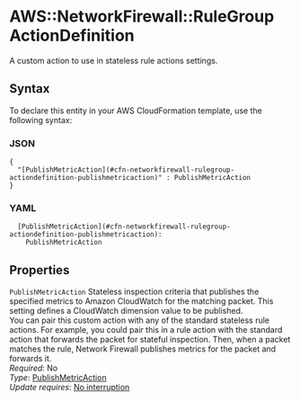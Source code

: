 # AWS::NetworkFirewall::RuleGroup ActionDefinition<a name="aws-properties-networkfirewall-rulegroup-actiondefinition"></a>

A custom action to use in stateless rule actions settings\.

## Syntax<a name="aws-properties-networkfirewall-rulegroup-actiondefinition-syntax"></a>

To declare this entity in your AWS CloudFormation template, use the following syntax:

### JSON<a name="aws-properties-networkfirewall-rulegroup-actiondefinition-syntax.json"></a>

```
{
  "[PublishMetricAction](#cfn-networkfirewall-rulegroup-actiondefinition-publishmetricaction)" : PublishMetricAction
}
```

### YAML<a name="aws-properties-networkfirewall-rulegroup-actiondefinition-syntax.yaml"></a>

```
  [PublishMetricAction](#cfn-networkfirewall-rulegroup-actiondefinition-publishmetricaction):
    PublishMetricAction
```

## Properties<a name="aws-properties-networkfirewall-rulegroup-actiondefinition-properties"></a>

`PublishMetricAction` <a name="cfn-networkfirewall-rulegroup-actiondefinition-publishmetricaction"></a>
Stateless inspection criteria that publishes the specified metrics to Amazon CloudWatch for the matching packet\. This setting defines a CloudWatch dimension value to be published\.  
You can pair this custom action with any of the standard stateless rule actions\. For example, you could pair this in a rule action with the standard action that forwards the packet for stateful inspection\. Then, when a packet matches the rule, Network Firewall publishes metrics for the packet and forwards it\.  
_Required_: No  
_Type_: [PublishMetricAction](aws-properties-networkfirewall-rulegroup-publishmetricaction.md)  
_Update requires_: [No interruption](https://docs.aws.amazon.com/AWSCloudFormation/latest/UserGuide/using-cfn-updating-stacks-update-behaviors.html#update-no-interrupt)
